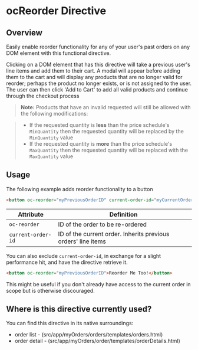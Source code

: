 ocReorder Directive
===================

Overview
-------------
Easily enable reorder functionality for any of your user's past orders 
on any DOM element with this functional directive. 

Clicking on a DOM element that has this directive will take a previous 
user's line items and add them to their cart. A modal will appear 
before adding them to the cart and will display any products that are 
no longer valid for reorder; perhaps the product no longer exists, or 
is not assigned to the user. The user can then click 'Add to Cart' to 
add all valid products and continue through the checkout process 

> **Note:** Products that have an invalid requested will still be 
    allowed with the following modifications:

> - If the requested quantity is **less** than the price schedule's 
    `MinQuantity` then the requested quantity will be replaced by the 
    `MinQuantity` value
> - If the requested quantity is **more** than the price schedule's 
    `MaxQuantity` then the requested quantity will be replaced with 
    the `MaxQuantity` value

Usage
-------------

The following example adds reorder functionality to a button

```html
<button oc-reorder="myPreviousOrderID" current-order-id="myCurrentOrderID">Reorder Me!</button>
```


| Attribute           | Definition  |
| -------             | ----      |
| `oc-reorder`        | ID of the order to be re-ordered|
| `current-order-id`  | ID of the current order. Inherits previous orders' line items    |



You can also exclude `current-order-id`, in exchange for a slight performance hit, and have the directive retrieve it.

```html
<button oc-reorder="myPreviousOrderID">Reorder Me Too!</button>
```
This might be useful if you don't already have access to the current order in scope but is otherwise discouraged.

Where is this directive currently used?
-------------
You can find this directive in its native surroundings:

*  order list - (src/app/myOrders/orders/templates/orders.html)
*  order detail - (src/app/myOrders/order/templates/orderDetails.html)
